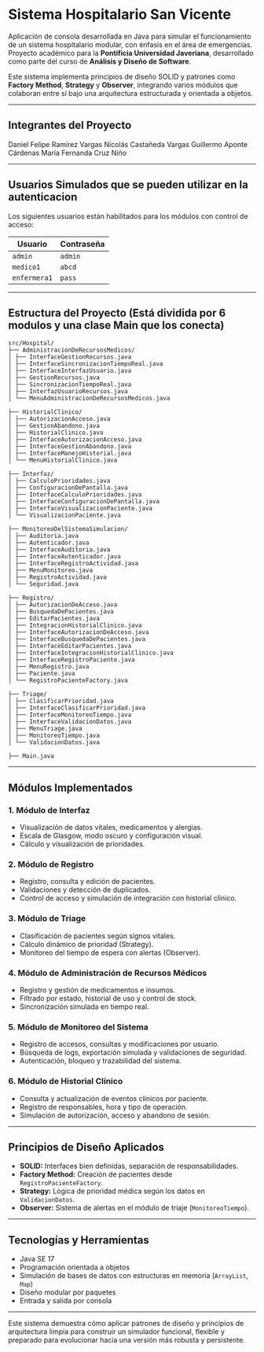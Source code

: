 # Sistema Hospitalario San Vicente

Aplicación de consola desarrollada en Java para simular el funcionamiento de un sistema hospitalario modular, con énfasis en el área de emergencias. Proyecto académico para la **Pontificia Universidad Javeriana**, desarrollado como parte del curso de **Análisis y Diseño de Software**.

Este sistema implementa principios de diseño SOLID y patrones como **Factory Method**, **Strategy** y **Observer**, integrando varios módulos que colaboran entre sí bajo una arquitectura estructurada y orientada a objetos.

---

## Integrantes del Proyecto
Daniel Felipe Ramírez Vargas
Nicolás Castañeda Vargas
Guillermo Aponte Cárdenas
María Fernanda Cruz Niño


---

## Usuarios Simulados que se pueden utilizar en la autenticacion

Los siguientes usuarios están habilitados para los módulos con control de acceso:

| Usuario      | Contraseña |
|--------------|------------|
| `admin`      | `admin`    |
| `medico1`    | `abcd`     |
| `enfermera1` | `pass`     |

---

## Estructura del Proyecto (Está dividida por 6 modulos y una clase Main que los conecta)
 ```
src/Hospital/
├── AdministracionDeRecursosMedicos/
│ ├── InterfaceGestionRecursos.java
│ ├── InterfaceSincronizacionTiempoReal.java
│ ├── InterfaceInterfazUsuario.java
│ ├── GestionRecursos.java
│ ├── SincronizacionTiempoReal.java
│ ├── InterfazUsuarioRecursos.java
│ └── MenuAdministracionDeRecursosMedicos.java

├── HistorialClinico/
│ ├── AutorizacionAcceso.java
│ ├── GestionAbandono.java
│ ├── HistorialClinico.java
│ ├── InterfaceAutorizacionAcceso.java
│ ├── InterfaceGestionAbandono.java
│ ├── InterfaceManejoHistorial.java
│ └── MenuHistorialClinico.java

├── Interfaz/
│ ├── CalculoPrioridades.java
│ ├── ConfiguracionDePantalla.java
│ ├── InterfaceCalculoPrioridades.java
│ ├── InterfaceConfiguracionDePantalla.java
│ ├── InterfaceVisualizacionPaciente.java
│ └── VisualizacionPaciente.java

├── MonitoreoDelSistemaSimulacion/
│ ├── Auditoria.java
│ ├── Autenticador.java
│ ├── InterfaceAuditoria.java
│ ├── InterfaceAutenticador.java
│ ├── InterfaceRegistroActividad.java
│ ├── MenuMonitoreo.java
│ ├── RegistroActividad.java
│ └── Seguridad.java

├── Registro/
│ ├── AutorizacionDeAcceso.java
│ ├── BusquedaDePacientes.java
│ ├── EditarPacientes.java
│ ├── IntegracionHistorialClinico.java
│ ├── InterfaceAutorizacionDeAcceso.java
│ ├── InterfaceBusquedaDePacientes.java
│ ├── InterfaceEditarPacientes.java
│ ├── InterfaceIntegracionHistorialClinico.java
│ ├── InterfaceRegistroPaciente.java
│ ├── MenuRegistro.java
│ ├── Paciente.java
│ └── RegistroPacienteFactory.java

├── Triage/
│ ├── ClasificarPrioridad.java
│ ├── InterfaceClasificarPrioridad.java
│ ├── InterfaceMonitoreoTiempo.java
│ ├── InterfaceValidacionDatos.java
│ ├── MenuTriage.java
│ ├── MonitoreoTiempo.java
│ └── ValidacionDatos.java

├── Main.java
 ```

---

## Módulos Implementados

### 1. Módulo de Interfaz
- Visualización de datos vitales, medicamentos y alergias.
- Escala de Glasgow, modo oscuro y configuración visual.
- Cálculo y visualización de prioridades.

### 2. Módulo de Registro
- Registro, consulta y edición de pacientes.
- Validaciones y detección de duplicados.
- Control de acceso y simulación de integración con historial clínico.

### 3. Módulo de Triage
- Clasificación de pacientes según signos vitales.
- Cálculo dinámico de prioridad (Strategy).
- Monitoreo del tiempo de espera con alertas (Observer).

### 4. Módulo de Administración de Recursos Médicos
- Registro y gestión de medicamentos e insumos.
- Filtrado por estado, historial de uso y control de stock.
- Sincronización simulada en tiempo real.

### 5. Módulo de Monitoreo del Sistema
- Registro de accesos, consultas y modificaciones por usuario.
- Búsqueda de logs, exportación simulada y validaciones de seguridad.
- Autenticación, bloqueo y trazabilidad del sistema.

### 6. Módulo de Historial Clínico
- Consulta y actualización de eventos clínicos por paciente.
- Registro de responsables, hora y tipo de operación.
- Simulación de autorización, acceso y abandono de sesión.

---

## Principios de Diseño Aplicados

- **SOLID:** Interfaces bien definidas, separación de responsabilidades.
- **Factory Method:** Creación de pacientes desde `RegistroPacienteFactory`.
- **Strategy:** Lógica de prioridad médica según los datos en `ValidacionDatos`.
- **Observer:** Sistema de alertas en el módulo de triaje (`MonitoreoTiempo`).

---

## Tecnologías y Herramientas

- Java SE 17
- Programación orientada a objetos
- Simulación de bases de datos con estructuras en memoria (`ArrayList`, `Map`)
- Diseño modular por paquetes
- Entrada y salida por consola

---

Este sistema demuestra cómo aplicar patrones de diseño y principios de arquitectura limpia para construir un simulador funcional, flexible y preparado para evolucionar hacia una versión más robusta y persistente.

